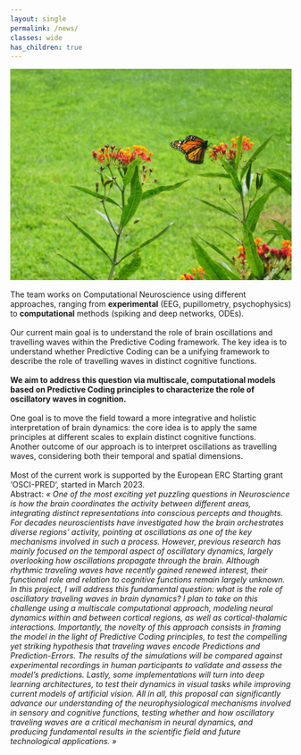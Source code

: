 ```yaml
---
layout: single
permalink: /news/
classes: wide
has_children: true 
---
```


<img src="/assets/images/research.jpg" alt="looking up"> 

The team works on Computational Neuroscience using different approaches, ranging from **experimental** (EEG, pupillometry, psychophysics) to **computational** methods (spiking and deep networks, ODEs). <br> 
<br> 
Our current main goal is to understand the role of brain oscillations and travelling waves within the Predictive Coding framework. The key idea is to understand whether Predictive Coding can be a unifying framework to describe the role of travelling waves in distinct cognitive functions. <br> 
<br> **We aim to address this question via multiscale, computational models based on Predictive Coding principles to characterize the role of oscillatory waves in cognition.** <br> 
<br> 
One goal is to move the field toward a more integrative and holistic interpretation of brain dynamics: the core idea is to apply the same principles at different scales to explain distinct cognitive functions. <br> Another outcome of our approach is to interpret oscillations as travelling waves, considering both their temporal and spatial dimensions.<br> 
<br> 
Most of the current work is supported by the European ERC Starting grant ‘OSCI-PRED’, started in March 2023. <br> 
Abstract:
 <em>« One of the most exciting yet puzzling questions in Neuroscience is how the brain coordinates the activity between different areas, integrating distinct representations into conscious percepts and thoughts. For decades neuroscientists have investigated how the brain orchestrates diverse regions’ activity, pointing at oscillations as one of the key mechanisms involved in such a process. However, previous research has mainly focused on the temporal aspect of oscillatory dynamics, largely overlooking how oscillations propagate through the brain. Although rhythmic traveling waves have recently gained renewed interest, their functional role and relation to cognitive functions remain largely unknown. In this project, I will address this fundamental question: what is the role of oscillatory traveling waves in brain dynamics? I plan to take on this challenge using a multiscale computational approach, modeling neural dynamics within and between cortical regions, as well as cortical-thalamic interactions. Importantly, the novelty of this approach consists in framing the model in the light of Predictive Coding principles, to test the compelling yet striking hypothesis that traveling waves encode Predictions and Prediction-Errors. The results of the simulations will be compared against experimental recordings in human participants to validate and assess the model’s predictions. Lastly, some implementations will turn into deep learning architectures, to test their dynamics in visual tasks while improving current models of artificial vision. All in all, this proposal can significantly advance our understanding of the neurophysiological mechanisms involved in sensory and cognitive functions, testing whether and how oscillatory traveling waves are a critical mechanism in neural dynamics, and producing fundamental results in the scientific field and future technological applications. »<em>
